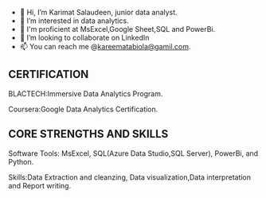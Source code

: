 - 👋 Hi, I’m Karimat Salaudeen, junior data analyst.
- 👀 I’m interested in data analytics. 
- 🌱 I'm proficient at MsExcel,Google Sheet,SQL and PowerBi. 
- 💞️ I’m looking to collaborate on LinkedIn 
- 📫 You can reach me @kareematabiola@gamil.com.

## **CERTIFICATION**
BLACTECH:Immersive Data Analytics Program.

Coursera:Google Data Analytics Certification.

## **CORE STRENGTHS AND SKILLS**

Software Tools: MsExcel, SQL(Azure Data Studio,SQL Server), PowerBi, and Python.

Skills:Data Extraction and cleanzing, Data visualization,Data interpretation and Report writing.



<!---
Kareemat7/Kareemat7 is a ✨ special ✨ repository because its `README.md` (this file) appears on your GitHub profile.
You can click the Preview link to take a look at your changes.
--->
